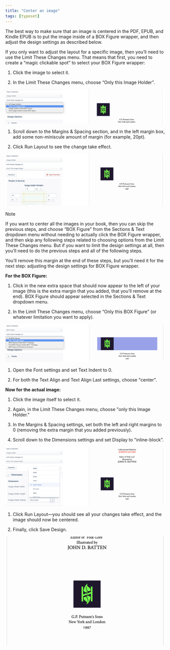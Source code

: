 ```yaml
---
title: "Center an image"
tags: [typeset]
---
```

 
<html><body><section data-type="chapter" class="hsecchapter" data-hederis-type="hsecchapter" id="center-an-image" data-pi-attrs="id: center-an-image; data-tags: typeset;" role="doc-chapter" data-tags="typeset" data-author-name=" " data-book-title=" " title="Center an image"><p class="hblkp" data-hederis-type="hblkp" id="pI64SSfiN">The best way to make sure that an image is centered in the PDF, EPUB, and Kindle EPUB is to put the image inside of a BOX Figure wrapper, and then adjust the design settings as described below.</p><p class="hblkp" data-hederis-type="hblkp" id="pv7WG5OdD">If you only want to adjust the layout for a specific image, then you&#8217;ll need to use the Limit These Changes menu. That means that first, you need to create a &#8220;magic clickable spot&#8221; to select your BOX Figure wrapper:</p><ol class="hwprnumlist" data-hederis-type="hwprnumlist" id="pQ1kIk8uk"><li class="hblkoli" data-hederis-type="hblkoli" id="liDxPHG7Gx"><p class="hblkoli" data-hederis-type="hblklip" id="p7fqgmy7w">Click the image to select it.</p></li><li class="hblkoli" data-hederis-type="hblkoli" id="lii6yWZ7R3"><p class="hblkoli" data-hederis-type="hblklip" id="pCdoV1wwY">In the Limit These Changes menu, choose &#8220;Only this Image Holder&#8221;.</p></li></ol><img data-hederis-type="hblkimg" class="hblkimg" id="pAyFnPa6B" src="/images/centerimg1.png" data-img-src="/images/centerimg1.png"/><ol class="hwprnumlist" data-hederis-type="hwprnumlist" id="p0xjKKs9F"><li class="hblkoli" data-hederis-type="hblkoli" id="litBiZMEFV"><p class="hblkoli" data-hederis-type="hblklip" id="p6TR0IcTW">Scroll down to the Margins &amp; Spacing section, and in the left margin box, add some non-miniscule amount of margin (for example, 20pt).</p></li><li class="hblkoli" data-hederis-type="hblkoli" id="li2sZPrEr5"><p class="hblkoli" data-hederis-type="hblklip" id="pi1dUkTTp">Click Run Layout to see the change take effect.</p></li></ol><img data-hederis-type="hblkimg" class="hblkimg" id="pWzyESzj0" src="/images/centerimg2.png" data-img-src="/images/centerimg2.png"/><aside class="hwprbox box" data-hederis-type="hwprbox" id="pgJIJKG3q" data-type="sidebar"><p class="hblktype" data-hederis-type="hblktype" id="pvcwGzvf3">Note</p><p class="hblkp" data-hederis-type="hblkp" id="ph92lKSrC">If you want to center all the images in your book, then you can skip the previous steps, and choose &#8220;BOX Figure&#8221; from the Sections &amp; Text dropdown menu without needing to actually click the BOX Figure wrapper, and then skip any following steps related to choosing options from the Limit These Changes menu. But if you want to limit the design settings at all, then you&#8217;ll need to do the previous steps and all of the following steps.</p></aside><p class="hblkp" data-hederis-type="hblkp" id="pW0xiF7i7">You&#8217;ll remove this margin at the end of these steps, but you&#8217;ll need it for the next step: adjusting the design settings for BOX Figure wrapper.</p><p class="hblkp" data-hederis-type="hblkp" id="pbQoEaPKf"><strong data-hederis-type="hspanstrong" id="pV9K4aDWo">For the BOX Figure:</strong></p><ol class="hwprnumlist" data-hederis-type="hwprnumlist" id="pTMXXSKJ3"><li class="hblkoli" data-hederis-type="hblkoli" id="liccskqLmx"><p class="hblkoli" data-hederis-type="hblklip" id="pN8ES47PN">Click in the new extra space that should now appear to the left of your image (this is the extra margin that you added, that you&#8217;ll remove at the end). BOX Figure should appear selected in the Sections &amp; Text dropdown menu.</p></li><li class="hblkoli" data-hederis-type="hblkoli" id="liwnrcS4Qd"><p class="hblkoli" data-hederis-type="hblklip" id="phq5e7dj1">In the Limit These Changes menu, choose &#8220;Only this BOX Figure&#8221; (or whatever limitation you want to apply).</p></li></ol><img data-hederis-type="hblkimg" class="hblkimg" id="pUCeh1yAv" src="/images/centerimg3.png" data-img-src="/images/centerimg3.png"/><ol class="hwprnumlist" data-hederis-type="hwprnumlist" id="pFWkp57jg"><li class="hblkoli" data-hederis-type="hblkoli" id="lifpRfT9TG"><p class="hblkoli" data-hederis-type="hblklip" id="pumDAokhu">Open the Font settings and set Text Indent to 0.</p></li><li class="hblkoli" data-hederis-type="hblkoli" id="liXRoBkpL0"><p class="hblkoli" data-hederis-type="hblklip" id="pCNjiFfTZ">For both the Text Align and Text Align Last settings, choose "center".</p></li></ol><p class="hblkp" data-hederis-type="hblkp" id="pl5AjKMg7"><strong class="hspanstrong" data-hederis-type="hspanstrong" id="pxyoLSOb6">Now for the actual image:</strong></p><ol class="hwprnumlist" data-hederis-type="hwprnumlist" id="pbkA7dYBt"><li class="hblkoli" data-hederis-type="hblkoli" id="li2XCt8oD6"><p class="hblkoli" data-hederis-type="hblklip" id="pB7IP5Vz1">Click the image itself to select it.</p></li><li class="hblkoli" data-hederis-type="hblkoli" id="liCgeFz61g"><p class="hblkoli" data-hederis-type="hblklip" id="pPkKTZHe4">Again, in the Limit These Changes menu, choose "only this Image Holder."</p></li><li class="hblkoli" data-hederis-type="hblkoli" id="litF9h5gZx"><p class="hblkoli" data-hederis-type="hblklip" id="pBiSWi0x3">In the Margins &amp; Spacing settings, set both the left and right margins to 0 (removing the extra margin that you added previously).</p></li><li class="hblkoli" data-hederis-type="hblkoli" id="liDLIadrZ5"><p class="hblkoli" data-hederis-type="hblklip" id="pKVMQSIeu">Scroll down to the Dimensions settings and set Display to "inline-block".</p></li></ol><img data-hederis-type="hblkimg" class="hblkimg" id="pZyse2DDe" src="/images/centerimg4.png" data-img-src="/images/centerimg4.png"/><ol class="hwprnumlist" data-hederis-type="hwprnumlist" id="pQJDlqueX"><li class="hblkoli" data-hederis-type="hblkoli" id="liprkJyuJs"><p class="hblkoli" data-hederis-type="hblklip" id="pr8KYV8P9">Click Run Layout&#8212;you should see all your changes take effect, and the image should now be centered.</p></li><li class="hblkoli" data-hederis-type="hblkoli" id="liavVrTBvC"><p class="hblkoli" data-hederis-type="hblklip" id="pUHb9esHK">Finally, click Save Design.</p></li></ol><img data-hederis-type="hblkimg" class="hblkimg" id="paszTI157" src="/images/centerimg5.png" data-img-src="/images/centerimg5.png"/></section></body></html>
